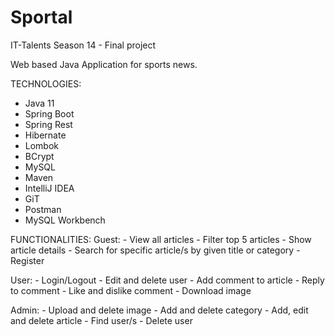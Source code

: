 # Sportal
IT-Talents Season 14 - Final project

Web based Java Application for sports news. 

TECHNOLOGIES:
- Java 11
- Spring Boot
- Spring Rest
- Hibernate
- Lombok
- BCrypt
- MySQL
- Maven
- IntelliJ IDEA
- GiT
- Postman
- MySQL Workbench

FUNCTIONALITIES:
Guest:    - View all articles
              - Filter top 5 articles
              - Show article details
              - Search for specific article/s by given title or category
              - Register

User:      - Login/Logout
              - Edit and delete user
              - Add comment to article
              - Reply to comment
              - Like and dislike comment
              - Download image

Admin:   - Upload and delete image
              - Add and delete category
              - Add, edit and delete article
              - Find user/s
              - Delete user
              
